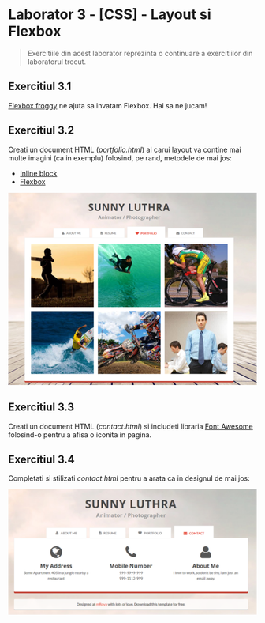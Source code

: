 # Laborator 3 - [CSS] - Layout si Flexbox

> Exercitiile din acest laborator reprezinta o continuare a exercitiilor din laboratorul trecut.

## Exercitiul 3.1

[Flexbox froggy](https://flexboxfroggy.com/) ne ajuta sa invatam Flexbox. Hai sa ne jucam!

## Exercitiul 3.2

Creati un document HTML (_portfolio.html_) al carui layout va contine mai multe imagini (ca in exemplu) folosind, pe rand, metodele de mai jos:

- [Inline block](https://iamsteve.me/blog/entry/inline_block)
- [Flexbox](https://css-tricks.com/snippets/css/a-guide-to-flexbox/)

![Design website personal - portfolio](personal-website-portfolio.png)

## Exercitiul 3.3

Creati un document HTML (_contact.html_) si includeti libraria [Font Awesome](http://fontawesome.io/) folosind-o pentru a afisa o iconita in pagina.

## Exercitiul 3.4

Completati si stilizati _contact.html_ pentru a arata ca in designul de mai jos:

![Design website personal - contact](personal-website-contact.png)
